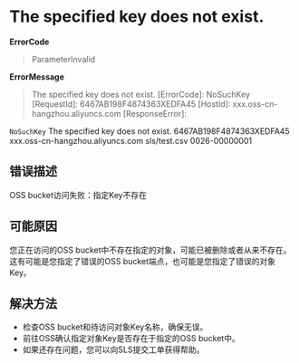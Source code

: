 # The specified key does not exist.
**ErrorCode**
> ParameterInvalid

**ErrorMessage**
> The specified key does not exist.
[ErrorCode]: NoSuchKey
[RequestId]: 6467AB198F4874363XEDFA45
[HostId]: xxx.oss-cn-hangzhou.aliyuncs.com
[ResponseError]:
<?xml version="1.0" encoding="UTF-8"?>
<Error>
  <Code>NoSuchKey</Code>
  <Message>The specified key does not exist.</Message>
  <RequestId>6467AB198F4874363XEDFA45</RequestId>
  <HostId>xxx.oss-cn-hangzhou.aliyuncs.com</HostId>
  <Key>sls/test.csv</Key>
  <EC>0026-00000001</EC>
</Error>

## 错误描述
OSS bucket访问失败：指定Key不存在

## 可能原因
您正在访问的OSS bucket中不存在指定的对象，可能已被删除或者从来不存在。这有可能是您指定了错误的OSS bucket端点，也可能是您指定了错误的对象Key。

## 解决方法
- 检查OSS bucket和待访问对象Key名称，确保无误。
- 前往OSS确认指定对象Key是否存在于指定的OSS bucket中。
- 如果还存在问题，您可以向SLS提交工单获得帮助。